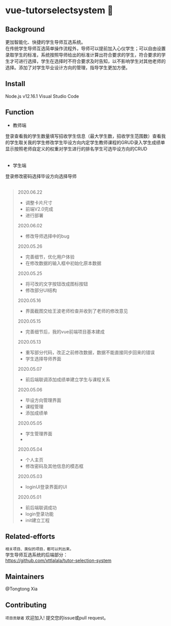 # vue-tutorselectsystem :raising_hand:
## Background
更加智能化、快捷的学生导师互选系统。<br/>
在传统学生导师互选简单操作流程外，导师可以提前加入心仪学生；可以自由设置录取学生的标准，系统按照导师给出的标准计算出符合要求的学生，符合要求的学生才可进行选择，学生在选择时不符合要求及时告知，以不影响学生对其他老师的选择。添加了对学生毕业设计方向的管理，指导学生更加方便。

## Install
Node.js v12.16.1
Visual Studio Code

## Function
* 教师端
<table>
<tr>登录</tr>
<tr>查看我的学生数量</tr>
<tr>填写招收学生信息（最大学生数，招收学生范围数）</tr>
<tr>查看我的学生</tr>
<tr>取关我的学生</tr>
<tr>修改学生毕设方向</tr>
<tr>内定学生</tr>
<tr>教师课程的GRUD</tr>
<tr>录入学生成绩单</tr>
<tr>显示按照老师自定义的权重对学生进行的排名</tr>
<tr>学生可选毕设方向的CRUD</tr>
</table>

* 学生端
<table>
<tr>登录</tr>
<tr>修改密码</tr>
<tr>选择毕设方向</tr>
<tr>选择导师</tr>
</table>

> 2020.06.22
>* 调整卡片尺寸
>* 前端V2.0完成
>* 进行部署
>
> 2020.06.02
>* 修改导师选择中的bug
>
> 2020.05.26
>* 完善细节，优化用户体验
>* 在修改数据的输入框中初始化原本数据
>
> 2020.05.25
>* 将可改的文字按钮改成图标按钮
>* 修改部分UI结构
>
> 2020.05.16
>* 界面截图交给王波老师检查并收到了老师的修改意见
>
> 2020.05.15
>* 完善细节后，我的vue前端项目基本建成
>
> 2020.05.13
>* 重写部分代码，改正之前修改数据，数据不能直接同步回来的错误
>* 学生选择导师界面
>
> 2020.05.07
>* 前后端联调添加成绩单建立学生与课程关系
>
> 2020.05.06
>* 毕设方向管理界面
>* 课程管理
>* 添加成绩单
>
> 2020.05.05
>* 学生管理界面
>* 
>
> 2020.05.04
>* 个人主页
>* 修改密码及其他信息的模态框
>
>  2020.05.03
>* loginUI登录界面的UI
>
> 2020.05.01
>* 前后端联调成功
>* login登录功能
>* init建立工程

## Related-efforts
```相关项目、类似的项目，都可以列出来。```<br>
学生导师互选系统的后端部分：<br>
<a>https://github.com/xttlalala/tutor-selection-system</a>

## Maintainers
@Tongtong Xia
## Contributing
```项目贡献者```
欢迎加入! 提交您的issue或pull request。


